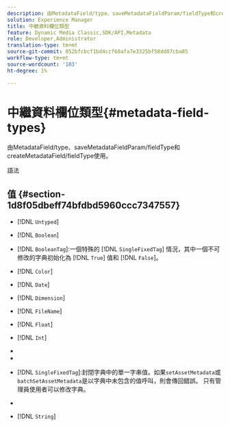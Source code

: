 ```yaml
---
description: 由MetadataField/type、saveMetadataFieldParam/fieldType和createMetadataField/fieldType使用。
solution: Experience Manager
title: 中繼資料欄位類型
feature: Dynamic Media Classic,SDK/API,Metadata
role: Developer,Administrator
translation-type: tm+mt
source-git-commit: 052bfcbcf1bd4ccf60afa7e3325bf58dd07cba85
workflow-type: tm+mt
source-wordcount: '103'
ht-degree: 1%

---
```



# 中繼資料欄位類型{#metadata-field-types}

由MetadataField/type、saveMetadataFieldParam/fieldType和createMetadataField/fieldType使用。

語法

## 值 {#section-1d8f05dbeff74bfdbd5960ccc7347557}

* [!DNL `Untyped`]
* [!DNL `Boolean`]
* [!DNL `BooleanTag`]:一個特殊的 [!DNL `SingleFixedTag`] 情況，其中一個不可修改的字典初始化為 [!DNL `True`] 值和 [!DNL `False`]。

* [!DNL `Color`]
* [!DNL `Date`]
* [!DNL `Dimension`]
* [!DNL `FileName`]
* [!DNL `Float`]
* [!DNL `Int`]
* [!DNL `MultiFixedTag`]:關閉字典中的零個或多個字串值。只有管理員使用者可以修改字典。
* [!DNL `MultiTag`]:零或多個字串值。
* [!DNL `SingleFixedTag`]:封閉字典中的單一字串值。如果`setAssetMetadata`或`batchSetAssetMetadata`是以字典中未包含的值呼叫，則會傳回錯誤。 只有管理員使用者可以修改字典。

* [!DNL `SingleTag`]:任何單一字串值。
* [!DNL `String`]

